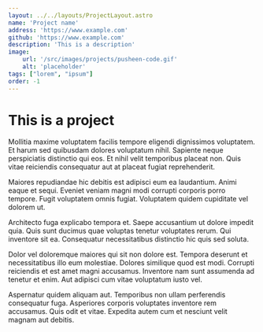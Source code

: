 ```yaml
---
layout: ../../layouts/ProjectLayout.astro
name: 'Project name'
address: 'https://www.example.com'
github: 'https://www.example.com'
description: 'This is a description'
image:
    url: '/src/images/projects/pusheen-code.gif'
    alt: 'placeholder'
tags: ["lorem", "ipsum"]
order: -1
---
```

# This is a project

Mollitia maxime voluptatem facilis tempore eligendi dignissimos voluptatem. Et harum sed quibusdam dolores voluptatum nihil. Sapiente neque perspiciatis distinctio qui eos. Et nihil velit temporibus placeat non. Quis vitae reiciendis consequatur aut at placeat fugiat reprehenderit.

Maiores repudiandae hic debitis est adipisci eum ea laudantium. Animi eaque et sequi. Eveniet veniam magni modi corrupti corporis porro tempore. Fugit voluptatem omnis fugiat. Voluptatem quidem cupiditate vel dolorem ut.

Architecto fuga explicabo tempora et. Saepe accusantium ut dolore impedit quia. Quis sunt ducimus quae voluptas tenetur voluptates rerum. Qui inventore sit ea. Consequatur necessitatibus distinctio hic quis sed soluta.

Dolor vel doloremque maiores qui sit non dolore est. Tempora deserunt et necessitatibus illo eum molestiae. Dolores similique quod est modi. Corrupti reiciendis et est amet magni accusamus. Inventore nam sunt assumenda ad tenetur et enim. Aut adipisci cum vitae voluptatum iusto vel.

Aspernatur quidem aliquam aut. Temporibus non ullam perferendis consequatur fuga. Asperiores corporis voluptates inventore rem accusamus. Quis odit et vitae. Expedita autem cum et nesciunt velit magnam aut debitis.
